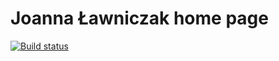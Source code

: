 Joanna Ławniczak home page
==========================

[![Build status](https://github.com/oskarwrobel/joannalawniczak-web-page/actions/workflows/CI-CD.yaml/badge.svg?event=push)](https://github.com/oskarwrobel/joannalawniczak-web-page/actions/workflows/CI-CD.yaml)
